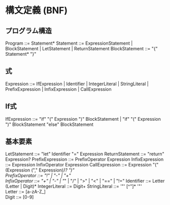 # 構文定義 (BNF)

## プログラム構造

Program ::= Statement*
Statement ::= ExpressionStatement | BlockStatement | LetStatement | ReturnStatement
BlockStatement ::= "{" Statement* "}"

## 式

Expression ::= IfExpression | Identifier | IntegerLiteral | StringLiteral | PrefixExpression | InfixExpression |
CallExpression

## If式

IfExpression ::= "if" "(" Expression ")" BlockStatement | "if" "(" Expression ")" BlockStatement "else" BlockStatement

## 基本要素

LetStatement ::= "let" Identifier "=" Expression
ReturnStatement ::= "return" Expression?
PrefixExpression ::= PrefixOperator Expression
InfixExpression ::= Expression InfixOperator Expression
CallExpression ::= Expression "(" (Expression ("," Expression)*)? ")"  
PrefixOperator ::= "!" | "-" | "+"    
InfixOperator ::= "+" | "-" | "*" | "/" | ">" | "<" | "==" | "!="
Identifier ::= Letter (Letter | Digit)* IntegerLiteral ::= Digit+ StringLiteral ::= '"' [^"]* '"'  
Letter ::= [a-zA-Z_]  
Digit ::= [0-9]
